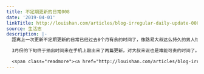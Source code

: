 ```yaml
---
title: 不定期更新的日常008
date: '2019-04-01'
linkTitle: http://louishan.com/articles/blog-irregular-daily-update-008.html
source: 生活志
description: |-
  距离上一次更新不定期更新的日常已经过去8个月有余的时间了，像路易大叔这么持久的男人怕也是凤毛麟角。无巧不成书，上一期距离上上一期的更新也是8个多月的时间，看来大叔是向来持久。

  3月份的下旬终于抽出时间来在手机上敲出来了两篇更新，对大叔来说也是难能可贵的时间了。每天都是匆匆忙忙，早晨一睁眼就要抓紧时间洗刷然后开车出门，先送孩子去学校，然后去上班。有时候早晨不想起床，拖上那么10多分钟，索性洗刷都免了，去了办公室再洗刷一下，因为送孩子比较早的原因，到了办公室距离上班的时间还会有20多分钟的时间，足够我用了。

  <span class="readmore"><a href="http://louishan.com/articles/blog-irregular-daily-update-008.html" title="不定期更新的日常008">阅读全文——共921字</a></span>
---
```

